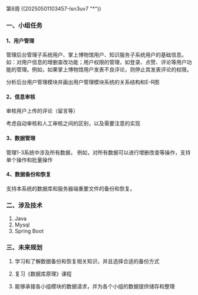 第8周 ((20250501103457-lsn3uv7 "*"))

### 一、小组任务

#### 1、用户管理

管理后台管理子系统用户、掌上博物馆用户、知识服务子系统用户的基础信息。
如：对用户信息的增删查改功能；用户权限的管理，如登录、点赞、评论等用户功能的管理。例如，如果掌上博物馆用户发表不良评论，则停止其发表评论的权限。

分析后台用户管理模块并画出用户管理模块系统的关系结构和E-R图

#### 2、信息审核

审核用户上传的评论（留言等）

考虑自动审核和人工审核之间的区别，以及需要注意的实现

#### 3、数据管理

管理1-3系统中涉及所有数据，
例如，对所有数据可以进行增删改查等操作，支持单个操作和批量操作

#### 4、数据备份和恢复

支持本系统的数据库和服务器端重要文件的备份和恢复。

### 二、涉及技术

1. Java
2. Mysql
3. Spring Boot

### 三、未来规划

1. 学习和了解数据备份和恢复相关知识，并且选择合适的备份方式

2. 复习《数据库原理》课程

3. 能够承接各小组模块的数据请求，并为各个小组的数据提供储存和整理